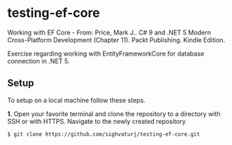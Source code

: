 # testing-ef-core
Working with EF Core - From: Price, Mark J.. C# 9 and .NET 5  Modern Cross-Platform Development (Chapter 11). Packt Publishing. Kindle Edition. 

Exercise regarding working with EntityFrameworkCore for database connection in .NET 5.

## Setup

To setup on a local machine follow these steps.

**1.** Open your favorite terminal and clone the repository to a directory with SSH or with HTTPS. Navigate to the newly created repository

`$ git clone https://github.com/sighvaturj/testing-ef-core.git`
